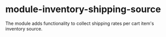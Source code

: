 # module-inventory-shipping-source
The module adds functionality to collect shipping rates per cart item's inventory source.
